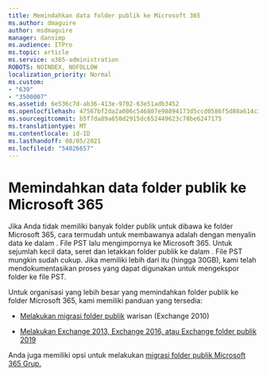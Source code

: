 ```yaml
---
title: Memindahkan data folder publik ke Microsoft 365
ms.author: dmaguire
author: msdmaguire
manager: dansimp
ms.audience: ITPro
ms.topic: article
ms.service: o365-administration
ROBOTS: NOINDEX, NOFOLLOW
localization_priority: Normal
ms.custom:
- "639"
- "3500007"
ms.assetid: 6e536c7d-ab36-413e-9702-63e51adb3452
ms.openlocfilehash: 47567bf2da2a006c546807e98894173d5ccd0586f5d88a614c31569cb3f462f9
ms.sourcegitcommit: b5f7da89a650d2915dc652449623c78be6247175
ms.translationtype: MT
ms.contentlocale: id-ID
ms.lasthandoff: 08/05/2021
ms.locfileid: "54026657"
---
```

# <a name="migrate-public-folder-data-to-microsoft-365"></a>Memindahkan data folder publik ke Microsoft 365

Jika Anda tidak memiliki banyak folder publik untuk dibawa ke folder Microsoft 365, cara termudah untuk membawanya adalah dengan menyalin data ke dalam . File PST lalu mengimpornya ke Microsoft 365. Untuk sejumlah kecil data, seret dan letakkan folder publik ke dalam . File PST mungkin sudah cukup. Jika memiliki lebih dari itu (hingga 30GB), kami telah mendokumentasikan proses yang dapat digunakan untuk mengekspor folder ke file PST. [](https://technet.microsoft.com/library/dn874017%28v=exchg.150%29.aspx)
  
Untuk organisasi yang lebih besar yang memindahkan folder publik ke folder Microsoft 365, kami memiliki panduan yang tersedia:
  
- [Melakukan migrasi folder publik](https://docs.microsoft.com/exchange/collaboration-exo/public-folders/batch-migration-of-legacy-public-folders) warisan (Exchange 2010)

- [Melakukan Exchange 2013, Exchange 2016, atau Exchange folder publik 2019](https://docs.microsoft.com/Exchange/collaboration/public-folders/migrate-to-exchange-online)

Anda juga memiliki opsi untuk melakukan [migrasi folder publik Microsoft 365 Grup.](https://docs.microsoft.com/exchange/collaboration-exo/public-folders/migrate-your-public-folders-to-microsoft-365-groups)
  